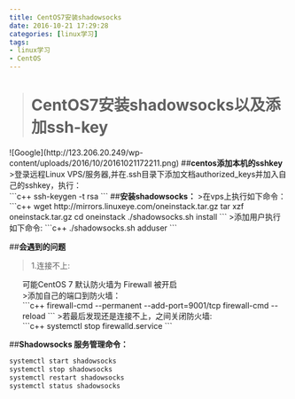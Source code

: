 ```yaml
---
title: CentOS7安装shadowsocks
date: 2016-10-21 17:29:28
categories: [linux学习]
tags:
- linux学习
- CentOS
---
```

<blockquote class="blockquote-center"><h1> CentOS7安装shadowsocks以及添加ssh-key</h1></blockquote>
![Google](http://123.206.20.249/wp-content/uploads/2016/10/20161021172211.png)
<!--more-->
##<b>centos添加本机的sshkey</b>
>登录远程Linux  VPS/服务器,并在.ssh目录下添加文档authorized_keys并加入自己的sshkey，执行：<br>
```c++
ssh-keygen -t rsa
```
##<b>安装shadowsocks：</b>
>在vps上执行如下命令：<br>
```c++
wget http://mirrors.linuxeye.com/oneinstack.tar.gz
tar xzf oneinstack.tar.gz
cd oneinstack
./shadowsocks.sh install
```
>添加用户执行如下命令:
```c++
./shadowsocks.sh adduser
```

##<b>会遇到的问题</b>
>1.连接不上:<br>
<ul>
	可能CentOS 7 默认防火墙为 Firewall 被开启<br>
		>添加自己的端口到防火墙：<br>
		```c++
		firewall-cmd --permanent --add-port=9001/tcp
		firewall-cmd --reload
		```
		>若最后发现还是连接不上，之间关闭防火墙:<br>
		```c++
		 systemctl stop firewalld.service
		```
</ul>

##<b>Shadowsocks 服务管理命令：</b>
```c++
systemctl start shadowsocks
systemctl stop shadowsocks
systemctl restart shadowsocks
systemctl status shadowsocks
```
























